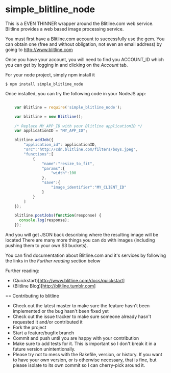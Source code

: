simple_blitline_node
====================

This is a EVEN THINNER wrapper around the Blitline.com web service. Blitline provides a web based image processing service.

You must first have a Blitline.com account to successfully use the gem. You can obtain one (free and without obligation, not even an email address) by going to http://www.blitline.com

Once you have your account, you will need to find you ACCOUNT_ID which you can get by logging in and clicking on the *Account* tab.


For your node project, simply npm install it

    $ npm install simple_blitline_node

Once installed, you can try the following code in your NodeJS app:

```javascript

    var Blitline = require('simple_blitline_node');

    var blitline = new Blitline();
    
    /* Replace MY_APP_ID with your Blitline applicationID */
    var applicationID = "MY_APP_ID";

    blitline.addJob({
        "application_id": applicationID,
        "src":"http://cdn.blitline.com/filters/boys.jpeg",
        "functions":[
            {
                "name":"resize_to_fit",
                "params":{
                    "width":100
                },
                "save":{
                    "image_identifier":"MY_CLIENT_ID"
                }
            }
        ]
    });

    blitline.postJobs(function(response) {
      console.log(response);
    });

```

And you will get JSON back describing where the resulting image will be located
There are many more things you can do with images (including pushing them to your own S3 buckets).


You can find documentation about Blitline.com and it's services by following the links in the *Further reading* section below

Further reading:

* (Quickstart)[http://www.blitline.com/docs/quickstart]
* (Blitline Blog)[http://blitline.tumblr.com]


== Contributing to blitline

* Check out the latest master to make sure the feature hasn't been implemented or the bug hasn't been fixed yet
* Check out the issue tracker to make sure someone already hasn't requested it and/or contributed it
* Fork the project
* Start a feature/bugfix branch
* Commit and push until you are happy with your contribution
* Make sure to add tests for it. This is important so I don't break it in a future version unintentionally.
* Please try not to mess with the Rakefile, version, or history. If you want to have your own version, or is otherwise necessary, that is fine, but please isolate to its own commit so I can cherry-pick around it.
